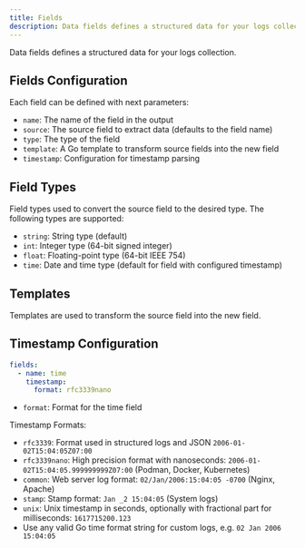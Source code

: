 ```yaml
---
title: Fields
description: Data fields defines a structured data for your logs collection.
---
```


Data fields defines a structured data for your logs collection.

## Fields Configuration

Each field can be defined with next parameters:

- `name`: The name of the field in the output
- `source`: The source field to extract data (defaults to the field name)
- `type`: The type of the field
- `template`: A Go template to transform source fields into the new field
- `timestamp`: Configuration for timestamp parsing

## Field Types

Field types used to convert the source field to the desired type. The following types are supported:

- `string`: String type (default)
- `int`: Integer type (64-bit signed integer)
- `float`: Floating-point type (64-bit IEEE 754)
- `time`: Date and time type (default for field with configured timestamp)

## Templates

Templates are used to transform the source field into the new field.

## Timestamp Configuration

```yaml
fields:
  - name: time
    timestamp:
      format: rfc3339nano
```

- `format`: Format for the time field

Timestamp Formats:

- `rfc3339`: Format used in structured logs and JSON `2006-01-02T15:04:05Z07:00`
- `rfc3339nano`: High precision format with nanoseconds: `2006-01-02T15:04:05.999999999Z07:00` (Podman, Docker, Kubernetes)
- `common`: Web server log format: `02/Jan/2006:15:04:05 -0700` (Nginx, Apache)
- `stamp`: Stamp format: `Jan _2 15:04:05` (System logs)
- `unix`: Unix timestamp in seconds, optionally with fractional part for milliseconds: `1617715200.123`
- Use any valid Go time format string for custom logs, e.g. `02 Jan 2006 15:04:05`
